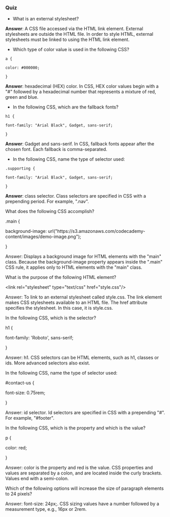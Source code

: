 ### Quiz

* What is an external stylesheet?

**Answer**: A CSS file accessed via the HTML link element. External stylesheets are outside the HTML file. In order to style HTML, external stylesheets must be linked to using the HTML link element.

* Which type of color value is used in the following CSS?

`a {`

`color: #000000;`

`}`

**Answer**: hexadecimal \(HEX\) color. In CSS, HEX color values begin with a "\#" followed by a hexadecimal number that represents a mixture of red, green and blue.

* In the following CSS, which are the fallback fonts?

`h1 {`

`font-family: "Arial Black", Gadget, sans-serif;`

`}`

**Answer**: Gadget and sans-serif. In CSS, fallback fonts appear after the chosen font. Each fallback is comma-separated.

* In the following CSS, name the type of selector used:

`.supporting {`

`font-family: "Arial Black", Gadget, sans-serif;`

`}`

**Answer**: class selector. Class selectors are specified in CSS with a prepending period. For example, ".nav".

What does the following CSS accomplish?

.main {

background-image: url\("https:\/\/s3.amazonaws.com\/codecademy-content\/images\/demo-image.png"\);

}

Answer: Displays a background image for HTML elements with the "main" class. Because the background-image property appears inside the ".main" CSS rule, it applies only to HTML elements with the "main" class.

What is the purpose of the following HTML element?

&lt;link rel="stylesheet" type="text\/css" href="style.css"\/&gt;

Answer: To link to an external stylesheet called style.css. The link element makes CSS stylesheets available to an HTML file. The href attribute specifies the stylesheet. In this case, it is style.css.

In the following CSS, which is the selector?

h1 {

font-family: 'Roboto', sans-serif;

}

Answer: h1. CSS selectors can be HTML elements, such as h1, classes or ids. More advanced selectors also exist.

In the following CSS, name the type of selector used:

\#contact-us {

font-size: 0.75rem;

}

Answer: id selector. Id selectors are specified in CSS with a prepending "\#". For example, "\#footer".

In the following CSS, which is the property and which is the value?

p {

color: red;

}

Answer: color is the property and red is the value. CSS properties and values are separated by a colon, and are located inside the curly brackets. Values end with a semi-colon.

Which of the following options will increase the size of paragraph elements to 24 pixels?

Answer: font-size: 24px;. CSS sizing values have a number followed by a measurement type, e.g., 16px or 2rem.

